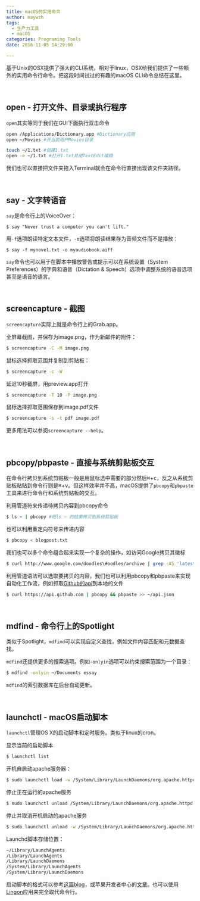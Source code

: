```yaml
---
title: macOS的实用命令
author: maywzh
tags:
  - 生产力工具
  - macOS
categories: Programing Tools
date: 2016-11-05 14:29:00

---
```

基于Unix的OSX提供了强大的CLI系统，相对于linux，OSX给我们提供了一些额外的实用命令行命令。把这段时间试过的有趣的macOS CLI命令总结在这里。

<!--more-->

&nbsp;
## open - 打开文件、目录或执行程序

`open`其实等同于我们在GUI下面执行双击命令

```bash
open /Applications/Dictionary.app #Dictionary应用 
open ~/Movies #开当前用户Movies目录

touch ~/1.txt #创建1.txt
open -e ~/1.txt #打开1.txt并用TextEdit编辑
```

我们也可以直接把文件夹拖入Terminal就会在命令行直接出现该文件夹路径。


&nbsp;
## say - 文字转语音

`say`是命令行上的VoiceOver：

```
$ say "Never trust a computer you can't lift."
```

用`-f`选项朗读特定文本文件，`-o`选项将朗读结果存为音频文件而不是播放：

```
$ say -f mynovel.txt -o myaudiobook.aiff
```

`say`命令也可以用于在脚本中播放警告或提示可以在系统设置（System Preferences）的字典和语音（Dictation & Speech）选项中调整系统的语音选项甚至是语音的语言。


&nbsp;
## screencapture - 截图

`screencapture`实际上就是命令行上的Grab.app。

全屏幕截图，并保存为image.png，作为新邮件的附件：

``` bash
$ screencapture -C -M image.png 
```

鼠标选择抓取范围并复制到剪贴板：

```bash
$ screencapture -c -W
```

延迟10秒截屏，用preview.app打开

```bash
$ screencapture -T 10 -P image.png
```

鼠标选择抓取范围保存到image.pdf文件

```bash
$ screencapture -s -t pdf image.pdf
```

更多用法可以参阅`screencapture --help`。


&nbsp;
## pbcopy/pbpaste - 直接与系统剪贴板交互

在命令行拷贝到系统剪贴板一般是用鼠标选中需要的部分然后<kbd>⌘</kbd>+<kbd>c</kbd>，反之从系统剪贴板粘贴到命令行则是<kbd>⌘</kbd>+<kbd>v</kbd>。但这样效率并不高，macOS提供了`pbcopy`和`pbpaste`工具来进行命令行和系统剪贴板的交互。

利用管道符来传递待拷贝内容到pbcopy命令

```bash
$ ls ~ | pbcopy #把ls ~ 的结果拷贝到系统剪贴板 
```

也可以利用重定向符号来传递内容

```bash
$ pbcopy < blogpost.txt
```

我们也可以多个命令组合起来实现一个复杂的操作，如访问Google拷贝其徽标

```bash
$ curl http://www.google.com/doodles\#oodles/archive | grep -A5 'latest-doodle on' | grep 'img src' | sed s/.*'<img src="\/\/'/''/ | sed s/'" alt=".*'/''/ | pbcopy
```

利用管道语法可以选取要拷贝的内容，我们也可以利用pbcopy和pbpaste来实现自动化工作流，例如抓取[Github的api](api.github.com)到本地的文件

```bash
$ curl https://api.github.com | pbcopy && pbpaste >> ~/api.json
```


&nbsp;
## mdfind - 命令行上的Spotlight

类似于Spotlight，`mdfind`可以实现自定义查找，例如文件内容匹配和元数据查找。

`mdfind`还提供更多的搜索选项。例如`-onlyin`选项可以约束搜索范围为一个目录：

```bash
$ mdfind -onlyin ~/Documents essay
```

`mdfind`的索引数据库在后台自动更新。


&nbsp;
## launchctl - macOS启动脚本

`launchctl`管理OS X的启动脚本和定时服务。类似于linux的cron。

显示当前的启动脚本

```bash
$ launchctl list
```

开机自启动apache服务器：

```bash
$ sudo launchctl load -w /System/Library/LaunchDaemons/org.apache.httpd.plist
```

停止正在运行的apache服务

```bash
$ sudo launchctl unload /System/Library/LaunchDaemons/org.apache.httpd.plist 
```

停止并取消开机启动的apache服务

```bash
$ sudo launchctl unload -w /System/Library/LaunchDaemons/org.apache.httpd.plist 
```

Launchd脚本存储位置：

```bash
~/Library/LaunchAgents    
/Library/LaunchAgents          
/Library/LaunchDaemons
/System/Library/LaunchAgents
/System/Library/LaunchDaemons
```

启动脚本的格式可以参考[这篇blog](http://paul.annesley.cc/2012/09/mac-os-x-launchd-is-cool/)，或苹果开发者中心的[文章](https://developer.apple.com/library/mac/documentation/MacOSX/Conceptual/BPSystemStartup/Chapters/CreatingLaunchdJobs.html)。也可以使用[Lingon](http://www.peterborgapps.com/lingon/)应用来完全取代命令行。







